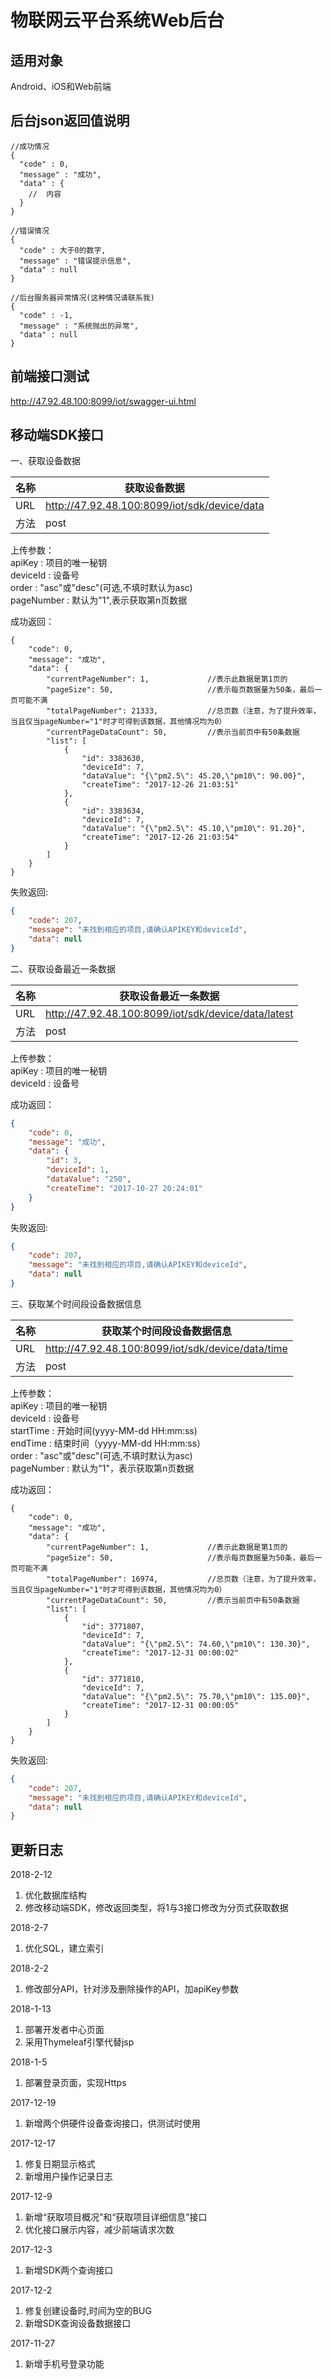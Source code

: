 # 物联网云平台系统Web后台  

## 适用对象
Android、iOS和Web前端  

## 后台json返回值说明
```text
//成功情况
{
  "code" : 0,
  "message" : "成功",
  "data" : {
    //  内容
  }
}

//错误情况
{
  "code" : 大于0的数字,
  "message" : "错误提示信息",
  "data" : null
}

//后台服务器异常情况(这种情况请联系我)
{
  "code" : -1,
  "message" : "系统抛出的异常",
  "data" : null
}
```

## 前端接口测试
http://47.92.48.100:8099/iot/swagger-ui.html

## 移动端SDK接口

一、获取设备数据  

| 名称 | 获取设备数据 |
| --- | --- |
| URL | http://47.92.48.100:8099/iot/sdk/device/data|
| 方法 | post |
  
上传参数：    
apiKey : 项目的唯一秘钥  
deviceId : 设备号  
order : "asc"或"desc"(可选,不填时默认为asc)  
pageNumber : 默认为"1",表示获取第n页数据  

成功返回：  
```text
{
    "code": 0,
    "message": "成功",
    "data": {
        "currentPageNumber": 1,             //表示此数据是第1页的
        "pageSize": 50,                     //表示每页数据量为50条，最后一页可能不满
        "totalPageNumber": 21333,           //总页数（注意，为了提升效率，当且仅当pageNumber="1"时才可得到该数据，其他情况均为0）
        "currentPageDataCount": 50,         //表示当前页中有50条数据
        "list": [
            {
                "id": 3383630,
                "deviceId": 7,
                "dataValue": "{\"pm2.5\": 45.20,\"pm10\": 90.00}",
                "createTime": "2017-12-26 21:03:51"
            },
            {
                "id": 3383634,
                "deviceId": 7,
                "dataValue": "{\"pm2.5\": 45.10,\"pm10\": 91.20}",
                "createTime": "2017-12-26 21:03:54"
            }
        ]
    }
}
```

失败返回:
```json
{
    "code": 207,  
    "message": "未找到相应的项目,请确认APIKEY和deviceId",  
    "data": null
}
```
二、获取设备最近一条数据  

| 名称 | 获取设备最近一条数据 |
| --- | --- |
| URL | http://47.92.48.100:8099/iot/sdk/device/data/latest|
| 方法 | post |

上传参数：    
apiKey : 项目的唯一秘钥  
deviceId : 设备号  

成功返回：  
```json
{
    "code": 0,
    "message": "成功",
    "data": {
        "id": 3,
        "deviceId": 1,
        "dataValue": "250",
        "createTime": "2017-10-27 20:24:01"
    }
}
```

失败返回:
```json
{
    "code": 207,  
    "message": "未找到相应的项目,请确认APIKEY和deviceId",  
    "data": null
}
```


三、获取某个时间段设备数据信息

| 名称 | 获取某个时间段设备数据信息 |
| --- | --- |
| URL | http://47.92.48.100:8099/iot/sdk/device/data/time|
| 方法 | post |

上传参数：    
apiKey : 项目的唯一秘钥    
deviceId : 设备号  
startTime : 开始时间(yyyy-MM-dd HH:mm:ss)  
endTime : 结束时间（yyyy-MM-dd HH:mm:ss）  
order : "asc"或"desc"(可选,不填时默认为asc)  
pageNumber : 默认为"1"，表示获取第n页数据  

成功返回：  
```text
{
    "code": 0,
    "message": "成功",
    "data": {
        "currentPageNumber": 1,             //表示此数据是第1页的
        "pageSize": 50,                     //表示每页数据量为50条，最后一页可能不满
        "totalPageNumber": 16974,           //总页数（注意，为了提升效率，当且仅当pageNumber="1"时才可得到该数据，其他情况均为0）
        "currentPageDataCount": 50,         //表示当前页中有50条数据
        "list": [
            {
                "id": 3771807,
                "deviceId": 7,
                "dataValue": "{\"pm2.5\": 74.60,\"pm10\": 130.30}",
                "createTime": "2017-12-31 00:00:02"
            },
            {
                "id": 3771810,
                "deviceId": 7,
                "dataValue": "{\"pm2.5\": 75.70,\"pm10\": 135.00}",
                "createTime": "2017-12-31 00:00:05"
            }
        ]
    }
}
```

失败返回:
```json
{
    "code": 207,  
    "message": "未找到相应的项目,请确认APIKEY和deviceId",  
    "data": null
}
```

## 更新日志
2018-2-12  
1. 优化数据库结构  
2. 修改移动端SDK，修改返回类型，将1与3接口修改为分页式获取数据  

2018-2-7  
1. 优化SQL，建立索引  

2018-2-2  
1. 修改部分API，针对涉及删除操作的API，加apiKey参数  

2018-1-13  
1. 部署开发者中心页面
2. 采用Thymeleaf引擎代替jsp

2018-1-5  
1. 部署登录页面，实现Https

2017-12-19  
1. 新增两个供硬件设备查询接口，供测试时使用

2017-12-17  
1. 修复日期显示格式
2. 新增用户操作记录日志

2017-12-9  
1. 新增“获取项目概况”和“获取项目详细信息”接口  
2. 优化接口展示内容，减少前端请求次数  

2017-12-3  
1. 新增SDK两个查询接口  

2017-12-2  
1. 修复创建设备时,时间为空的BUG  
2. 新增SDK查询设备数据接口  

2017-11-27  
1. 新增手机号登录功能
